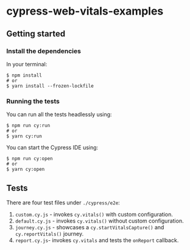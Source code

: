 # cypress-web-vitals-examples

## Getting started

### Install the dependencies

In your terminal:

```console
$ npm install
# or
$ yarn install --frozen-lockfile
```

### Running the tests

You can run all the tests headlessly using:

```console
$ npm run cy:run
# or
$ yarn cy:run
```

You can start the Cypress IDE using:

```console
$ npm run cy:open
# or
$ yarn cy:open
```

## Tests

There are four test files under `./cypress/e2e`:

1. `custom.cy.js` - invokes `cy.vitals()` with custom configuration.
1. `default.cy.js` - invokes `cy.vitals()` without custom configuration.
1. `journey.cy.js` - showcases a `cy.startVitalsCapture()` and `cy.reportVitals()` journey.
1. `report.cy.js`- invokes `cy.vitals` and tests the `onReport` callback.
